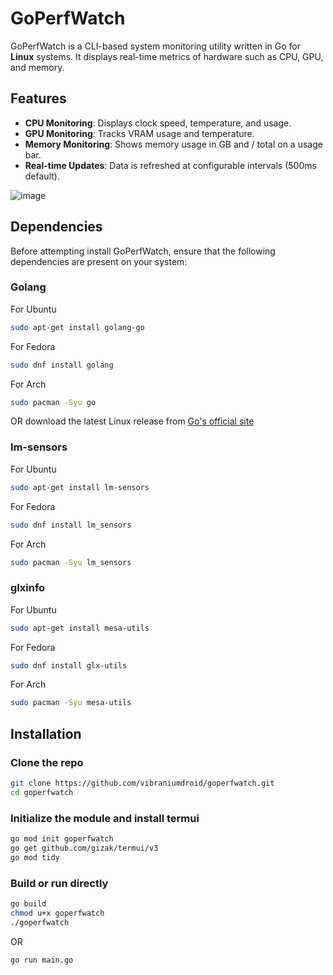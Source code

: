 # GoPerfWatch

GoPerfWatch is a CLI-based system monitoring utility written in Go for **Linux** systems. It displays real-time metrics of hardware such as CPU, GPU, and memory. 

## Features
- **CPU Monitoring**: Displays clock speed, temperature, and usage.
- **GPU Monitoring**: Tracks VRAM usage and temperature.
- **Memory Monitoring**: Shows memory usage in GB and / total on a usage bar.
- **Real-time Updates**: Data is refreshed at configurable intervals (500ms default).

![image](https://github.com/user-attachments/assets/9e4b9658-94b4-4333-911c-673c17f50616)

## Dependencies

Before attempting install GoPerfWatch, ensure that the following dependencies are present on your system:

### Golang

For Ubuntu

```bash
sudo apt-get install golang-go
```

For Fedora
```bash
sudo dnf install golang
```

For Arch
```bash
sudo pacman -Syu go
```

OR download the latest Linux release from [Go's official site](https://go.dev/dl/)

### lm-sensors

For Ubuntu

```bash
sudo apt-get install lm-sensors
```

For Fedora
```bash
sudo dnf install lm_sensors
```

For Arch
```bash
sudo pacman -Syu lm_sensors
```

### glxinfo

For Ubuntu

```bash
sudo apt-get install mesa-utils
```

For Fedora
```bash
sudo dnf install glx-utils
```

For Arch
```bash
sudo pacman -Syu mesa-utils
```
## Installation

### Clone the repo

```bash
git clone https://github.com/vibraniumdroid/goperfwatch.git
cd goperfwatch
```

### Initialize the module and install termui

```bash
go mod init goperfwatch
go get github.com/gizak/termui/v3
go mod tidy
```

### Build or run directly

```bash
go build
chmod u+x goperfwatch
./goperfwatch
```
OR

```bash
go run main.go
```
